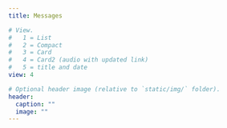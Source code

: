 ```yaml
---
title: Messages

# View.
#   1 = List
#   2 = Compact
#   3 = Card
#   4 = Card2 (audio with updated link) 
#   5 = title and date
view: 4

# Optional header image (relative to `static/img/` folder).
header:
  caption: ""
  image: ""
---
```


